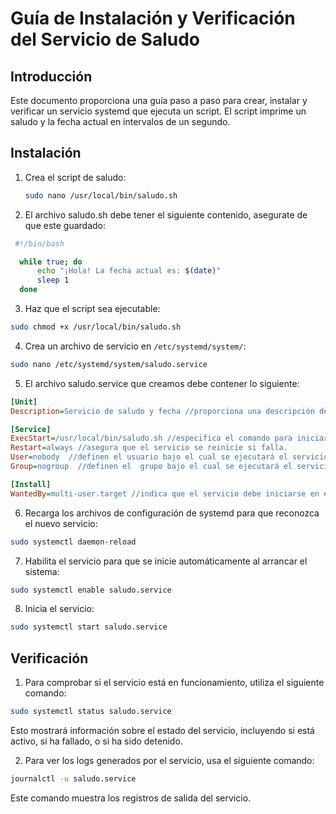# Guía de Instalación y Verificación del Servicio de Saludo

## Introducción

Este documento proporciona una guía paso a paso para crear, instalar y verificar un servicio systemd que ejecuta un script. El script imprime un saludo y la fecha actual en intervalos de un segundo.


## Instalación

1. Crea el script de saludo:

   ```bash
   sudo nano /usr/local/bin/saludo.sh
   ```

2. El archivo saludo.sh debe tener el siguiente contenido, asegurate de que este guardado:
  ```bash
   #!/bin/bash

    while true; do
        echo "¡Hola! La fecha actual es: $(date)"
        sleep 1
    done 
 ```
3. Haz que el script sea ejecutable:
 ```bash
 sudo chmod +x /usr/local/bin/saludo.sh
 ```
4. Crea un archivo de servicio en `/etc/systemd/system/`:
```bash
sudo nano /etc/systemd/system/saludo.service
```
5. El archivo saludo.service que creamos debe contener lo siguiente:
```ini
[Unit]
Description=Servicio de saludo y fecha //proporciona una descripción del servicio.

[Service]
ExecStart=/usr/local/bin/saludo.sh //especifica el comando para iniciar el servicio.
Restart=always //asegura que el servicio se reinicie si falla.
User=nobody  //definen el usuario bajo el cual se ejecutará el servicio. 
Group=nogroup  //definen el  grupo bajo el cual se ejecutará el servicio.

[Install]
WantedBy=multi-user.target //indica que el servicio debe iniciarse en el nivel de ejecución multiusuario.
```
6. Recarga los archivos de configuración de systemd para que reconozca el nuevo servicio:
```bash
sudo systemctl daemon-reload
```
7. Habilita el servicio para que se inicie automáticamente al arrancar el sistema:
```bash
sudo systemctl enable saludo.service
```
8. Inicia el servicio:
```bash
sudo systemctl start saludo.service
```
## Verificación
1. Para comprobar si el servicio está en funcionamiento, utiliza el siguiente comando:
```bash
sudo systemctl status saludo.service
```
Esto mostrará información sobre el estado del servicio, incluyendo si está activo, si ha fallado, o si ha sido detenido.

2. Para ver los logs generados por el servicio, usa el siguiente comando:
```bash
journalctl -u saludo.service
```
Este comando muestra los registros de salida del servicio. 
